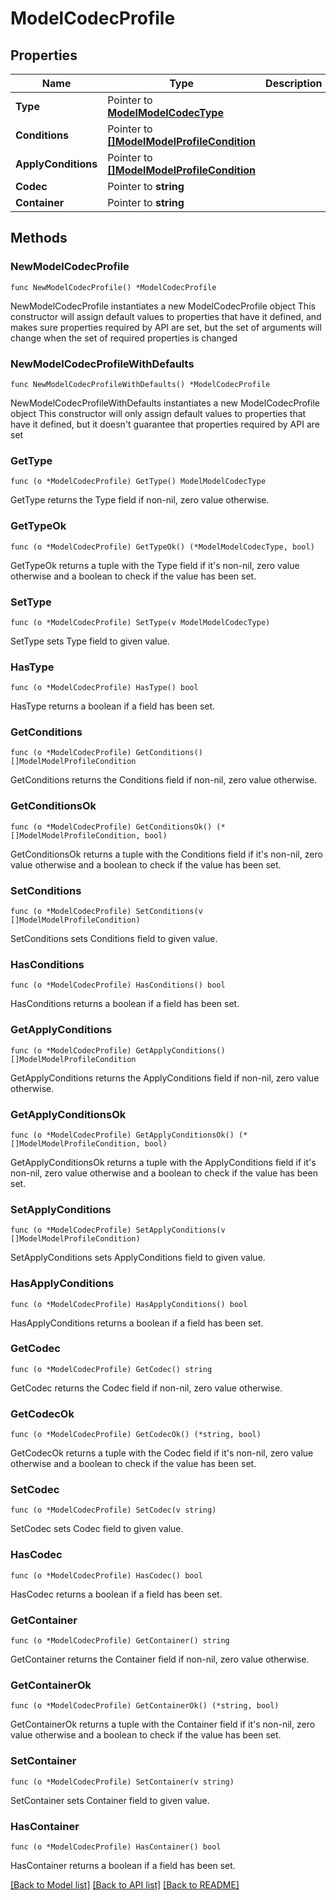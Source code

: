 # ModelCodecProfile

## Properties

Name | Type | Description | Notes
------------ | ------------- | ------------- | -------------
**Type** | Pointer to [**ModelModelCodecType**](ModelCodecType.md) |  | [optional] 
**Conditions** | Pointer to [**[]ModelModelProfileCondition**](ModelModelProfileCondition.md) |  | [optional] 
**ApplyConditions** | Pointer to [**[]ModelModelProfileCondition**](ModelModelProfileCondition.md) |  | [optional] 
**Codec** | Pointer to **string** |  | [optional] 
**Container** | Pointer to **string** |  | [optional] 

## Methods

### NewModelCodecProfile

`func NewModelCodecProfile() *ModelCodecProfile`

NewModelCodecProfile instantiates a new ModelCodecProfile object
This constructor will assign default values to properties that have it defined,
and makes sure properties required by API are set, but the set of arguments
will change when the set of required properties is changed

### NewModelCodecProfileWithDefaults

`func NewModelCodecProfileWithDefaults() *ModelCodecProfile`

NewModelCodecProfileWithDefaults instantiates a new ModelCodecProfile object
This constructor will only assign default values to properties that have it defined,
but it doesn't guarantee that properties required by API are set

### GetType

`func (o *ModelCodecProfile) GetType() ModelModelCodecType`

GetType returns the Type field if non-nil, zero value otherwise.

### GetTypeOk

`func (o *ModelCodecProfile) GetTypeOk() (*ModelModelCodecType, bool)`

GetTypeOk returns a tuple with the Type field if it's non-nil, zero value otherwise
and a boolean to check if the value has been set.

### SetType

`func (o *ModelCodecProfile) SetType(v ModelModelCodecType)`

SetType sets Type field to given value.

### HasType

`func (o *ModelCodecProfile) HasType() bool`

HasType returns a boolean if a field has been set.

### GetConditions

`func (o *ModelCodecProfile) GetConditions() []ModelModelProfileCondition`

GetConditions returns the Conditions field if non-nil, zero value otherwise.

### GetConditionsOk

`func (o *ModelCodecProfile) GetConditionsOk() (*[]ModelModelProfileCondition, bool)`

GetConditionsOk returns a tuple with the Conditions field if it's non-nil, zero value otherwise
and a boolean to check if the value has been set.

### SetConditions

`func (o *ModelCodecProfile) SetConditions(v []ModelModelProfileCondition)`

SetConditions sets Conditions field to given value.

### HasConditions

`func (o *ModelCodecProfile) HasConditions() bool`

HasConditions returns a boolean if a field has been set.

### GetApplyConditions

`func (o *ModelCodecProfile) GetApplyConditions() []ModelModelProfileCondition`

GetApplyConditions returns the ApplyConditions field if non-nil, zero value otherwise.

### GetApplyConditionsOk

`func (o *ModelCodecProfile) GetApplyConditionsOk() (*[]ModelModelProfileCondition, bool)`

GetApplyConditionsOk returns a tuple with the ApplyConditions field if it's non-nil, zero value otherwise
and a boolean to check if the value has been set.

### SetApplyConditions

`func (o *ModelCodecProfile) SetApplyConditions(v []ModelModelProfileCondition)`

SetApplyConditions sets ApplyConditions field to given value.

### HasApplyConditions

`func (o *ModelCodecProfile) HasApplyConditions() bool`

HasApplyConditions returns a boolean if a field has been set.

### GetCodec

`func (o *ModelCodecProfile) GetCodec() string`

GetCodec returns the Codec field if non-nil, zero value otherwise.

### GetCodecOk

`func (o *ModelCodecProfile) GetCodecOk() (*string, bool)`

GetCodecOk returns a tuple with the Codec field if it's non-nil, zero value otherwise
and a boolean to check if the value has been set.

### SetCodec

`func (o *ModelCodecProfile) SetCodec(v string)`

SetCodec sets Codec field to given value.

### HasCodec

`func (o *ModelCodecProfile) HasCodec() bool`

HasCodec returns a boolean if a field has been set.

### GetContainer

`func (o *ModelCodecProfile) GetContainer() string`

GetContainer returns the Container field if non-nil, zero value otherwise.

### GetContainerOk

`func (o *ModelCodecProfile) GetContainerOk() (*string, bool)`

GetContainerOk returns a tuple with the Container field if it's non-nil, zero value otherwise
and a boolean to check if the value has been set.

### SetContainer

`func (o *ModelCodecProfile) SetContainer(v string)`

SetContainer sets Container field to given value.

### HasContainer

`func (o *ModelCodecProfile) HasContainer() bool`

HasContainer returns a boolean if a field has been set.


[[Back to Model list]](../README.md#documentation-for-models) [[Back to API list]](../README.md#documentation-for-api-endpoints) [[Back to README]](../README.md)


